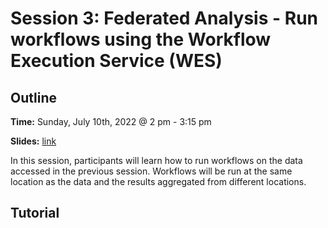 # Session 3: Federated Analysis - Run workflows using the Workflow Execution Service (WES)

## Outline

**Time:** Sunday, July 10th, 2022 @ 2 pm - 3:15 pm

**Slides:** [link](https://docs.google.com/presentation/d/16AozizVh3pQ_RMuz4kLECt-MfjraKVH-BvcjMOpqCtU)

In this session, participants will learn how to run workflows on the data accessed in the previous session. Workflows will be run at the same location as the data and the results aggregated from different locations.

## Tutorial